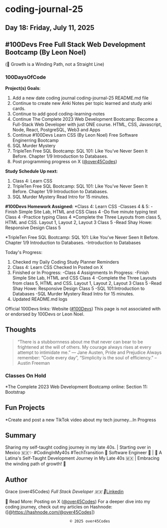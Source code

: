 # coding-journal-25

## Day 18: Friday, July 11, 2025

## #100Devs Free Full Stack Web Development Bootcamp (By Leon Noel)

(🌱 Growth is a Winding Path, not a Straight Line)

### 100DaysOfCode

**Project(s) Goals**:

1. Add a new date coding journal coding-journal-25 README.md file
2. Continue to create new Anki Notes per topic learned and study anki cards.
3. Continue to add good coding-learning-notes
4. Continue The Complete 2023 Web Development Bootcamp: Become a Full-Stack Web Developer with just ONE course. HTML, CSS, Javascript, Node, React, PostgreSQL, Web3 and Apps
5. Continue #100Devs Learn CSS (By Leon Noel) Free Software Enginerring Bootcamp
6. SQL Murder Mystery
7. TripleTen Free SQL Bootcamp: SQL 101: Like You’ve Never Seen It Before. Chapter 1/9 Introduction to Databases.
8. Post programming progress on X ([@over45Codes](https://x.com/over45Codes))

**Study Schedule Up next:**

1. Class 4: Learn CSS
2. TripleTen Free SQL Bootcamp: SQL 101: Like You’ve Never Seen It Before. Chapter 1/9 Introduction to Databases.
3. SQL Murder Mystery Read Intro for 15 minutes.

**#100Devs Homework Assigned:**
*Class 4: Learn CSS
    -Classes 4 & 5:
    -Finish Simple Site Lab, HTML and CSS Class 4
    -Do five minute typing test Class 4
    -Practice typing Class 4
*Complete the Three Layouts from class 5, HTML and CSS. Layout 1, Layout 2, Layout 3 Class 5
    -Read Shay Howe: Responsive Design Class 5

 *TripleTen Free SQL Bootcamp: SQL 101: Like You’ve Never Seen It Before. Chapter 1/9 Introduction to Databases.
    -Introduction to Databases

Today's Progress:

1. Checked my Daily Coding Study Planner Reminders
2. Class 4: Learn CSS Checked In Posted on X
3. Finished or In Progress:
    -Class 4 Assignments In Progress:
        -Finish Simple Site Lab, HTML and CSS Class 4
        -Complete the Three Layouts from class 5, HTML and CSS. Layout 1, Layout 2, Layout 3 Class 5
        -Read Shay Howe: Responsive Design Class 5
        -SQL 101:Introduction to Databases
        -SQL Murder Mystery Read Intro for 15 minutes.
4. Updated README.md logs

Official 100Devs links: Website ([#100Devs](https://leonnoel.com/100devs/))
This page is not associated with or endorsed by 100Devs or Leon Noel.

## Thoughts

> “There is a stubbornness about me that never can bear to be frightened at the will of others. My courage always rises at every attempt to intimidate me.” ― Jane Austen, Pride and Prejudice
> Always remember: “Code every day”, “Simplicity is the soul of efficiency.” – Austin Freeman

### Classes On Hold

*The Complete 2023 Web Development Bootcamp online: Section 11: Bootstrap

## Fun Projects

*Create and post a new TikTok video about my tech journey...In Progress

## Summary

Sharing my self-taught coding journey in my late 40s. | Starting over in Mexico 🇲🇽✨ #CodingInMy40s #TechTransition 🚀
Software Engineer 🚀 | 🌮 A Latina's Self-Taught Development Journey in My Late 40s 🇲🇽 | Embracing the winding path of growth! 🌱

## Author

Grace (over45Codes)  *Full Stack Developer 🇲🇽 💜*[Linkedin](https://www.linkedin.com/in/castanedagrace/)

📖 Read More:
Posting on X ([@over45Codes](https://x.com/over45Codes))
For a deeper dive into my coding journey, check out my articles on Hashnode:([@https://hashnode.com/@over45Codes])

                                 © 2025 over45Codes
